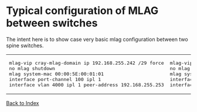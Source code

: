 # Typical configuration of MLAG between switches

The intent here is to show case very basic mlag configuration between two spine switches. 

<table>

<td>
<pre>
mlag-vip cray-mlag-domain ip 192.168.255.242 /29 force
no mlag shutdown
mlag system-mac 00:00:5E:00:01:01
interface port-channel 100 ipl 1
interface vlan 4000 ipl 1 peer-address 192.168.255.253
</td>
</pre>

<td>
<pre>
mlag-vip cray-mlag-domain ip 192.168.255.242 /29 force
no mlag shutdown
mlag system-mac 00:00:5E:00:01:5D
interface port-channel 100 ipl 1
interface vlan 4000 ipl 1 peer-address 192.168.255.254
</td>
</pre>
</table>

[Back to Index](#index)
